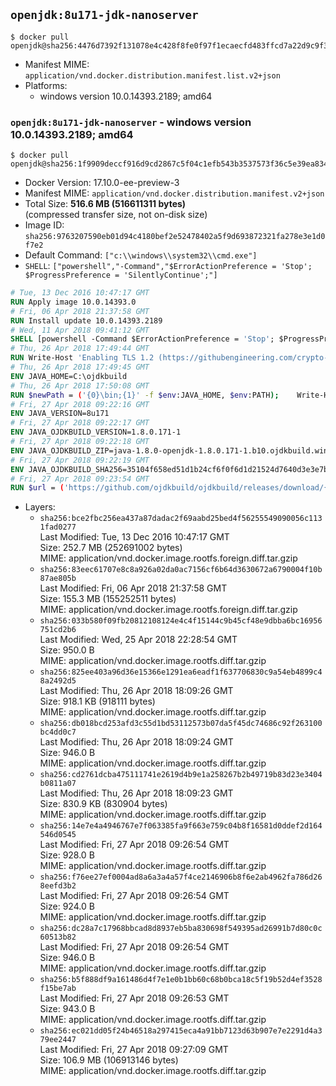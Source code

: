 ## `openjdk:8u171-jdk-nanoserver`

```console
$ docker pull openjdk@sha256:4476d7392f131078e4c428f8fe0f97f1ecaecfd483ffcd7a22d9c9f3706b42bc
```

-	Manifest MIME: `application/vnd.docker.distribution.manifest.list.v2+json`
-	Platforms:
	-	windows version 10.0.14393.2189; amd64

### `openjdk:8u171-jdk-nanoserver` - windows version 10.0.14393.2189; amd64

```console
$ docker pull openjdk@sha256:1f9909deccf916d9cd2867c5f04c1efb543b3537573f36c5e39ea8344923ae3b
```

-	Docker Version: 17.10.0-ee-preview-3
-	Manifest MIME: `application/vnd.docker.distribution.manifest.v2+json`
-	Total Size: **516.6 MB (516611311 bytes)**  
	(compressed transfer size, not on-disk size)
-	Image ID: `sha256:9763207590eb01d94c4180bef2e52478402a5f9d693872321fa278e3e1d0f7e2`
-	Default Command: `["c:\\windows\\system32\\cmd.exe"]`
-	`SHELL`: `["powershell","-Command","$ErrorActionPreference = 'Stop'; $ProgressPreference = 'SilentlyContinue';"]`

```dockerfile
# Tue, 13 Dec 2016 10:47:17 GMT
RUN Apply image 10.0.14393.0
# Fri, 06 Apr 2018 21:37:58 GMT
RUN Install update 10.0.14393.2189
# Wed, 11 Apr 2018 09:41:12 GMT
SHELL [powershell -Command $ErrorActionPreference = 'Stop'; $ProgressPreference = 'SilentlyContinue';]
# Thu, 26 Apr 2018 17:49:44 GMT
RUN Write-Host 'Enabling TLS 1.2 (https://githubengineering.com/crypto-removal-notice/) ...'; 	$tls12RegBase = 'HKLM:\\SYSTEM\CurrentControlSet\Control\SecurityProviders\SCHANNEL\Protocols\TLS 1.2'; 	if (Test-Path $tls12RegBase) { throw ('"{0}" already exists!' -f $tls12RegBase) }; 	New-Item -Path ('{0}/Client' -f $tls12RegBase) -Force; 	New-Item -Path ('{0}/Server' -f $tls12RegBase) -Force; 	New-ItemProperty -Path ('{0}/Client' -f $tls12RegBase) -Name 'DisabledByDefault' -PropertyType DWORD -Value 0 -Force; 	New-ItemProperty -Path ('{0}/Client' -f $tls12RegBase) -Name 'Enabled' -PropertyType DWORD -Value 1 -Force; 	New-ItemProperty -Path ('{0}/Server' -f $tls12RegBase) -Name 'DisabledByDefault' -PropertyType DWORD -Value 0 -Force; 	New-ItemProperty -Path ('{0}/Server' -f $tls12RegBase) -Name 'Enabled' -PropertyType DWORD -Value 1 -Force
# Thu, 26 Apr 2018 17:49:45 GMT
ENV JAVA_HOME=C:\ojdkbuild
# Thu, 26 Apr 2018 17:50:08 GMT
RUN $newPath = ('{0}\bin;{1}' -f $env:JAVA_HOME, $env:PATH); 	Write-Host ('Updating PATH: {0}' -f $newPath); 	setx /M PATH $newPath;
# Fri, 27 Apr 2018 09:22:16 GMT
ENV JAVA_VERSION=8u171
# Fri, 27 Apr 2018 09:22:17 GMT
ENV JAVA_OJDKBUILD_VERSION=1.8.0.171-1
# Fri, 27 Apr 2018 09:22:18 GMT
ENV JAVA_OJDKBUILD_ZIP=java-1.8.0-openjdk-1.8.0.171-1.b10.ojdkbuild.windows.x86_64.zip
# Fri, 27 Apr 2018 09:22:19 GMT
ENV JAVA_OJDKBUILD_SHA256=35104f658ed51d1b24cf6f0f6d1d21524d7640d3e3e7b64d8d7ac86cbfbc2ab9
# Fri, 27 Apr 2018 09:23:54 GMT
RUN $url = ('https://github.com/ojdkbuild/ojdkbuild/releases/download/{0}/{1}' -f $env:JAVA_OJDKBUILD_VERSION, $env:JAVA_OJDKBUILD_ZIP); 	Write-Host ('Downloading {0} ...' -f $url); 	Invoke-WebRequest -Uri $url -OutFile 'ojdkbuild.zip'; 	Write-Host ('Verifying sha256 ({0}) ...' -f $env:JAVA_OJDKBUILD_SHA256); 	if ((Get-FileHash ojdkbuild.zip -Algorithm sha256).Hash -ne $env:JAVA_OJDKBUILD_SHA256) { 		Write-Host 'FAILED!'; 		exit 1; 	}; 		Write-Host 'Expanding ...'; 	Expand-Archive ojdkbuild.zip -DestinationPath C:\; 		Write-Host 'Renaming ...'; 	Move-Item 		-Path ('C:\{0}' -f ($env:JAVA_OJDKBUILD_ZIP -Replace '.zip$', '')) 		-Destination $env:JAVA_HOME 	; 		Write-Host 'Verifying install ...'; 	Write-Host '  java -version'; java -version; 	Write-Host '  javac -version'; javac -version; 		Write-Host 'Removing ...'; 	Remove-Item ojdkbuild.zip -Force; 		Write-Host 'Complete.';
```

-	Layers:
	-	`sha256:bce2fbc256ea437a87dadac2f69aabd25bed4f56255549090056c1131fad0277`  
		Last Modified: Tue, 13 Dec 2016 10:47:17 GMT  
		Size: 252.7 MB (252691002 bytes)  
		MIME: application/vnd.docker.image.rootfs.foreign.diff.tar.gzip
	-	`sha256:83eec61707e8c8a926a02da0ac7156cf6b64d3630672a6790004f10b87ae805b`  
		Last Modified: Fri, 06 Apr 2018 21:37:58 GMT  
		Size: 155.3 MB (155252511 bytes)  
		MIME: application/vnd.docker.image.rootfs.foreign.diff.tar.gzip
	-	`sha256:033b580f09fb20812108124e4c4f15144c9b45cf48e9dbba6bc16956751cd2b6`  
		Last Modified: Wed, 25 Apr 2018 22:28:54 GMT  
		Size: 950.0 B  
		MIME: application/vnd.docker.image.rootfs.diff.tar.gzip
	-	`sha256:825ee403a96d36e15366e1291ea6eadf1f637706830c9a54eb4899c48a2492d5`  
		Last Modified: Thu, 26 Apr 2018 18:09:26 GMT  
		Size: 918.1 KB (918111 bytes)  
		MIME: application/vnd.docker.image.rootfs.diff.tar.gzip
	-	`sha256:db018bcd253afd3c55d1bd53112573b07da5f45dc74686c92f263100bc4dd0c7`  
		Last Modified: Thu, 26 Apr 2018 18:09:24 GMT  
		Size: 946.0 B  
		MIME: application/vnd.docker.image.rootfs.diff.tar.gzip
	-	`sha256:cd2761dcba475111741e2619d4b9e1a258267b2b49719b83d23e3404b0811a07`  
		Last Modified: Thu, 26 Apr 2018 18:09:23 GMT  
		Size: 830.9 KB (830904 bytes)  
		MIME: application/vnd.docker.image.rootfs.diff.tar.gzip
	-	`sha256:14e7e4a4946767e7f063385fa9f663e759c04b8f16581d0ddef2d164546d0545`  
		Last Modified: Fri, 27 Apr 2018 09:26:54 GMT  
		Size: 928.0 B  
		MIME: application/vnd.docker.image.rootfs.diff.tar.gzip
	-	`sha256:f76ee27ef0004ad8a6a3a4a57f4ce2146906b8f6e2ab4962fa786d268eefd3b2`  
		Last Modified: Fri, 27 Apr 2018 09:26:54 GMT  
		Size: 924.0 B  
		MIME: application/vnd.docker.image.rootfs.diff.tar.gzip
	-	`sha256:dc28a7c17968bbcad8d8937eb5ba830698f549395ad26991b7d80c0c60513b82`  
		Last Modified: Fri, 27 Apr 2018 09:26:54 GMT  
		Size: 946.0 B  
		MIME: application/vnd.docker.image.rootfs.diff.tar.gzip
	-	`sha256:b5f888df9a161486d4f7e1e0b1bb60c68b0bca18c5f19b52d4ef3528f15be7ab`  
		Last Modified: Fri, 27 Apr 2018 09:26:53 GMT  
		Size: 943.0 B  
		MIME: application/vnd.docker.image.rootfs.diff.tar.gzip
	-	`sha256:ec021dd05f24b46518a297415eca4a91bb7123d63b907e7e2291d4a379ee2447`  
		Last Modified: Fri, 27 Apr 2018 09:27:09 GMT  
		Size: 106.9 MB (106913146 bytes)  
		MIME: application/vnd.docker.image.rootfs.diff.tar.gzip
